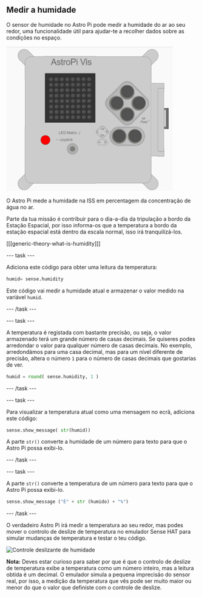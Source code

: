## Medir a humidade

O sensor de humidade no Astro Pi pode medir a humidade do ar ao seu redor, uma funcionalidade útil para ajudar-te a recolher dados sobre as condições no espaço.

![Mensagem sobre a humidade](images/degrees-message.gif)

O Astro Pi mede a humidade na ISS em percentagem da concentração de água no ar.

Parte da tua missão é contribuir para o dia-a-dia da tripulação a bordo da Estação Espacial, por isso informa-os que a temperatura a bordo da estação espacial está dentro da escala normal, isso irá tranquilizá-los.

[[[generic-theory-what-is-humidity]]]

--- task ---

Adiciona este código para obter uma leitura da temperatura:

```python
humid= sense.humidity
```

Este código vai medir a humidade atual e armazenar o valor medido na variável `humid`.

--- /task ---

--- task ---

A temperatura é registada com bastante precisão, ou seja, o valor armazenado terá um grande número de casas decimais. Se quiseres podes arredondar o valor para qualquer número de casas decimais. No exemplo, arredondámos para uma casa decimal, mas para um nível diferente de precisão, altera o número `1` para o número de casas decimais que gostarias de ver.

```python
humid = round( sense.humidity, 1 )
```

--- /task ---

--- task ---

Para visualizar a temperatura atual como uma mensagem no ecrã, adiciona este código:

```python
sense.show_message( str(humid))
```

A parte `str()` converte a humidade de um número para texto para que o Astro Pi possa exibi-lo.

--- /task ---

--- task ---

A parte `str()` converte a temperatura de um número para texto para que o Astro Pi possa exibi-lo.

```python
sense.show_message ("É" + str (humido) + "%")
```

--- /task ---

O verdadeiro Astro Pi irá medir a temperatura ao seu redor, mas podes mover o controlo de deslize de temperatura no emulador Sense HAT para simular mudanças de temperatura e testar o teu código.

![Controle deslizante de humidade](images/humidity-slider.png)

**Nota:** Deves estar curioso para saber por que é que o controlo de deslize de temperatura exibe a temperatura como um número inteiro, mas a leitura obtida é um decimal. O emulador simula a pequena imprecisão do sensor real, por isso, a medição da temperatura que vês pode ser muito maior ou menor do que o valor que definiste com o controle de deslize.
